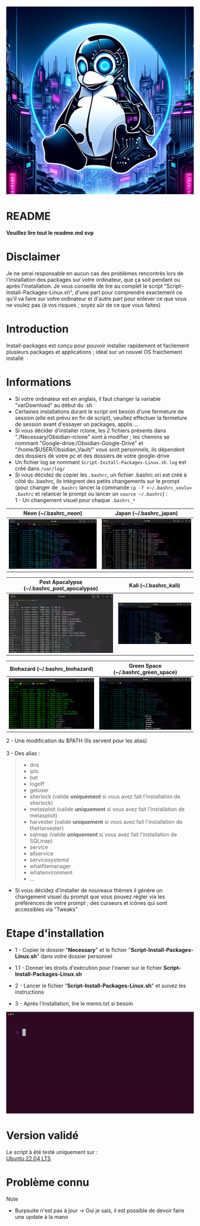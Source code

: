 ![image](./Necessary/Images/Linux.png)  

# README

**Veuillez lire tout le readme.md svp**  

# Disclaimer

Je ne serai responsable en aucun cas des problèmes rencontrés lors de l'installation des packages sur votre ordinateur, que ça soit pendant ou après l'installation. Je vous conseille de lire au complet le script "Script-Install-Packages-Linux.sh", d'une part pour comprendre exactement ce qu'il va faire sur votre ordinateur et d'autre part pour enlever ce que vous ne voulez pas (à vos risques ; soyez sûr de ce que vous faites)  

# Introduction

Install-packages est conçu pour pouvoir installer rapidement et facilement plusieurs packages et applications ; idéal sur un nouvel OS fraichement installé  

# Informations

- Si votre ordinateur est en anglais, il faut changer la variable "varDownload" au début du .sh
- Certaines installations durant le script ont besoin d'une fermeture de session (elle est prévu en fin de script), veuillez effectuer la fermeture de session avant d'essayer un packages, applis ...
- Si vous décider d'installer rclone, les 2 fichiers présents dans "./Necessary/Obsidian-rclone" sont à modifier ; les chemins se nommant "Google-drive:/Obsidian-Google-Drive" et "/home/$USER/Obsidian_Vault/" vous sont personnels, ils dépendent des dossiers de votre pc et des dossiers de votre google-drive
- Un fichier log se nommant `Script-Install-Packages-Linux.sh.log` est créé dans `/var/log/`
- Si vous décidez de copier les `.bashrc`, un fichier .bashrc.ori est créé à côté du .bashrc, ils intègrent des petits changements sur le prompt (pour changer de `.bashrc` lancer la commande `cp -f <~/.bashrc_voulu> .bashrc` et relancer le prompt ou lancer un `source ~/.bashrc`) :<br>
1 - Un changement visuel pour chaque `.bashrc_*`<br>  

| Neon (~/.bashrc_neon) | Japan (~/.bashrc_japan) |
| :----------------: | :----------------: |
| ![Neon](./Necessary/Images/Neon.png) | ![Japan](./Necessary/Images/japan.png)|

| Post Apacalypse (~/.bashrc_post_apocalypse) | Kali (~/.bashrc_kali) |
| :----------------: | :----------------: |
| ![Post-Apacalypse](./Necessary/Images/post-apocalypse.png) | ![Kali](./Necessary/Images/kali.png)|

| Biohazard (~/.bashrc_biohazard) | Green Space (~/.bashrc_green_space) |
| :----------------: | :----------------: |
| ![Biohazard](./Necessary/Images/biohazard.png) | ![Green-Space](./Necessary/Images/green-space.png)|

2 - Une modification du $PATH (Ils servent pour les alias)<br>  
3 - Des alias :
>- dns  
>- ipls  
>- bat  
>- logoff  
>- getuser  
>- sherlock (valide **uniquement** si vous avez fait l'installation de sherlock)  
>- metasploit (valide **uniquement** si vous avez fait l'installation de metasploit)  
>- harvester (valide **uniquement** si vous avez fait l'installation de theHarvester)  
>- sqlmap (valide **uniquement** si vous avez fait l'installation de SQLmap)  
>- service  
>- allservice  
>- servicesystemd  
>- whatfilemanager  
>- whatenvironment  
>- ...  



- Si vous décidez d'installer de nouveaux thèmes il génère un changement visuel du prompt que vous pouvez régler via les préférences de votre prompt ; des curseurs et icônes qui sont accessibles via "Tweaks"

# Etape d'installation

- 1 - Copier le dossier "**Necessary**" et le fichier "**Script-Install-Packages-Linux.sh**" dans votre dossier personnel

- 1.1 - Donner les droits d'exécution pour l'owner sur le fichier **Script-Install-Packages-Linux.sh**

- 2 - Lancer le fichier "**Script-Install-Packages-Linux.sh**" et suivez les instructions

- 3 - Après l'installation, lire le memo.txt si besoin

![vhs tape run](Necessary/Gif/install-packages-ubuntu.gif)  

# Version validé

Le script à été testé uniquement sur :  
[Ubuntu 22.04 LTS](https://releases.ubuntu.com/jammy/)  

# Problème connu
> [!NOTE]
> - Burpsuite n'est pas à jour -> Oui je sais, il est possible de devoir faire une update à la mano

